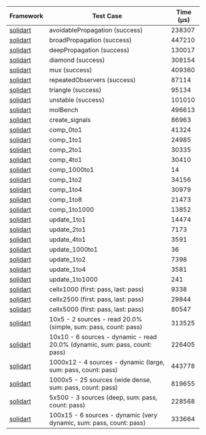 | Framework | Test Case | Time (μs) |
| --- | --- | --- |
| [solidart](https://github.com/nank1ro/solidart) | avoidablePropagation (success) | 238307 |
| [solidart](https://github.com/nank1ro/solidart) | broadPropagation (success) | 447210 |
| [solidart](https://github.com/nank1ro/solidart) | deepPropagation (success) | 130017 |
| [solidart](https://github.com/nank1ro/solidart) | diamond (success) | 308154 |
| [solidart](https://github.com/nank1ro/solidart) | mux (success) | 409360 |
| [solidart](https://github.com/nank1ro/solidart) | repeatedObservers (success) | 87114 |
| [solidart](https://github.com/nank1ro/solidart) | triangle (success) | 95134 |
| [solidart](https://github.com/nank1ro/solidart) | unstable (success) | 101010 |
| [solidart](https://github.com/nank1ro/solidart) | molBench | 496613 |
| [solidart](https://github.com/nank1ro/solidart) | create_signals | 86963 |
| [solidart](https://github.com/nank1ro/solidart) | comp_0to1 | 41324 |
| [solidart](https://github.com/nank1ro/solidart) | comp_1to1 | 24985 |
| [solidart](https://github.com/nank1ro/solidart) | comp_2to1 | 30335 |
| [solidart](https://github.com/nank1ro/solidart) | comp_4to1 | 30410 |
| [solidart](https://github.com/nank1ro/solidart) | comp_1000to1 | 14 |
| [solidart](https://github.com/nank1ro/solidart) | comp_1to2 | 34156 |
| [solidart](https://github.com/nank1ro/solidart) | comp_1to4 | 30979 |
| [solidart](https://github.com/nank1ro/solidart) | comp_1to8 | 21473 |
| [solidart](https://github.com/nank1ro/solidart) | comp_1to1000 | 13852 |
| [solidart](https://github.com/nank1ro/solidart) | update_1to1 | 14474 |
| [solidart](https://github.com/nank1ro/solidart) | update_2to1 | 7173 |
| [solidart](https://github.com/nank1ro/solidart) | update_4to1 | 3591 |
| [solidart](https://github.com/nank1ro/solidart) | update_1000to1 | 36 |
| [solidart](https://github.com/nank1ro/solidart) | update_1to2 | 7398 |
| [solidart](https://github.com/nank1ro/solidart) | update_1to4 | 3581 |
| [solidart](https://github.com/nank1ro/solidart) | update_1to1000 | 241 |
| [solidart](https://github.com/nank1ro/solidart) | cellx1000 (first: pass, last: pass) | 9338 |
| [solidart](https://github.com/nank1ro/solidart) | cellx2500 (first: pass, last: pass) | 29844 |
| [solidart](https://github.com/nank1ro/solidart) | cellx5000 (first: pass, last: pass) | 80547 |
| [solidart](https://github.com/nank1ro/solidart) | 10x5 - 2 sources - read 20.0% (simple, sum: pass, count: pass) | 313525 |
| [solidart](https://github.com/nank1ro/solidart) | 10x10 - 6 sources - dynamic - read 20.0% (dynamic, sum: pass, count: pass) | 226405 |
| [solidart](https://github.com/nank1ro/solidart) | 1000x12 - 4 sources - dynamic (large, sum: pass, count: pass) | 443778 |
| [solidart](https://github.com/nank1ro/solidart) | 1000x5 - 25 sources (wide dense, sum: pass, count: pass) | 819655 |
| [solidart](https://github.com/nank1ro/solidart) | 5x500 - 3 sources (deep, sum: pass, count: pass) | 228568 |
| [solidart](https://github.com/nank1ro/solidart) | 100x15 - 6 sources - dynamic (very dynamic, sum: pass, count: pass) | 333664 |
